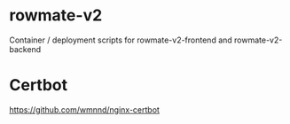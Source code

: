 # rowmate-v2
Container / deployment scripts for rowmate-v2-frontend and rowmate-v2-backend


# Certbot

https://github.com/wmnnd/nginx-certbot